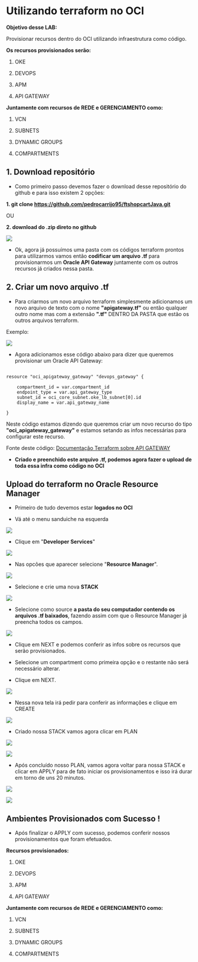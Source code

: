 
# Utilizando terraform no OCI

  

**Objetivo desse LAB:**

Provisionar recursos dentro do OCI utilizando infraestrutura como código.

  

**Os recursos provisionados serão:**

  

1. OKE

2. DEVOPS

3. APM

4. API GATEWAY

**Juntamente com recursos de REDE e GERENCIAMENTO como:**

1. VCN

2. SUBNETS

3. DYNAMIC GROUPS

4. COMPARTMENTS

  

## 1. Download repositório

  

 - Como primeiro passo devemos fazer o download desse repositório do
   github e para isso existem 2 opções:

  

**1. git clone https://github.com/pedrocarrijo95/ftshopcartJava.git**

  

OU

  

**2. download do .zip direto no github**

  

![](./imgs/printdownload.PNG)

  

 - Ok, agora já possuímos uma pasta com os códigos terraform prontos
   para utilizarmos vamos então **codificar um arquivo .tf** para
   provisionarmos um **Oracle API Gateway** juntamente com os outros
   recursos já criados nessa pasta.

  

## 2. Criar um novo arquivo .tf

  

 - Para criarmos um novo arquivo terraform simplesmente adicionamos um
   novo arquivo de texto com o nome **"apigateway.tf"** ou então
   qualquer outro nome mas com a extensão **".tf"** DENTRO DA PASTA que estão os outros arquivos terraform.

  

Exemplo:

  

![](./imgs/printnewarch.PNG)

  

 - Agora adicionamos esse código abaixo para dizer que queremos
   provisionar um Oracle API Gateway:

```

resource "oci_apigateway_gateway" "devops_gateway" {

	compartment_id = var.compartment_id
	endpoint_type = var.api_gateway_type
	subnet_id = oci_core_subnet.oke_lb_subnet[0].id
	display_name = var.api_gateway_name

}

```

Neste código estamos dizendo que queremos criar um novo recurso do tipo **"oci_apigateway_gateway"** e estamos setando as infos necessárias para configurar este recurso.

  

Fonte deste código: [Documentação Terraform sobre API GATEWAY](https://registry.terraform.io/providers/hashicorp/oci/latest/docs/resources/apigateway_api)

  

 - **Criado e preenchido este arquivo .tf, podemos agora fazer o upload de toda essa infra como código no OCI**

  

## Upload do terraform no Oracle Resource Manager

  

- Primeiro de tudo devemos estar **logados no OCI**

- Vá até o menu sanduiche na esquerda

  

![](./imgs/printsand.PNG)


- Clique em "**Developer Services**"

  

![](./imgs/printdevserv.PNG)


- Nas opcões que aparecer selecione "**Resource Manager**".

  

![](./imgs/printorm.PNG)


- Selecione e crie uma nova **STACK**

  

![](./imgs/printstack.PNG)

- Selecione como source **a pasta do seu computador contendo os arquivos .tf baixados**, fazendo assim com que o Resource Manager já preencha todos os campos.

  

![](./imgs/printcstack.PNG)

- Clique em NEXT e podemos conferir as infos sobre os recursos que serão provisionados.

- Selecione um compartment como primeira opção e o restante não será necessário alterar.

- Clique em NEXT.

  

![](./imgs/printstackcomp.PNG)


- Nessa nova tela irá pedir para conferir as informações e clique em CREATE

  

![](./imgs/printstackcreate.PNG)


- Criado nossa STACK vamos agora clicar em PLAN

  

![](./imgs/printplan.PNG)

  

![](./imgs/printplan2.PNG)


- Após concluído nosso PLAN, vamos agora voltar para nossa STACK e clicar em APPLY para de fato iniciar os provisionamentos e isso irá durar em torno de uns 20 minutos.

  

![](./imgs/printapply.PNG)

  

![](./imgs/printapply2.PNG)

  

## Ambientes Provisionados com Sucesso !

  

 - Após finalizar o APPLY com sucesso, podemos conferir nossos
   provisionamentos que foram efetuados.

  

**Recursos provisionados:**

  

1. OKE

2. DEVOPS

3. APM

4. API GATEWAY

**Juntamente com recursos de REDE e GERENCIAMENTO como:**

1. VCN

2. SUBNETS

3. DYNAMIC GROUPS

4. COMPARTMENTS